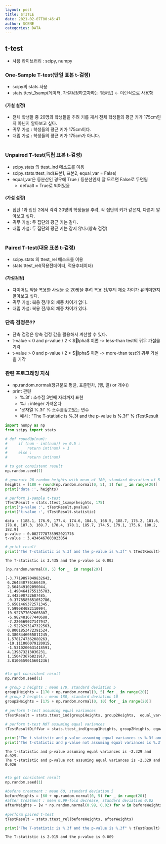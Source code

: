 ```yaml
---
layout: post
title: $TITLE
date: 2021-02-07T00:46:47
author: SCENE
categories: DATA
---
```

## t-test
- 사용 라이브러리 : scipy, numpy

### One-Sample T-test(단일 표본 t-검정)
- scipy의 stats 사용
- stats.ttest_1samp(데이터, 가설검정하고자하는 평균값) <- 이런식으로 사용함

#### (가설 설정)
- 전체 학생들 중 20명의 학생들을 추려 키를 재서 전체 학생들의 평균 키가 175cm인지 아닌지 알아보고 싶다.
- 귀무 가설 : 학생들의 평균 키가 175cm이다.
- 대립 가설 : 학생들의 평균 키가 175cm가 아니다.
<br><br>

### Unpaired T-test(독립 표본 t-검정)
- scipy.stats 의 ttest_ind 메소드를 이용
- scipy.stats.ttest_ind(표본1, 표본2, equal_var = False)
- equal_var은 등분산인 경우에 True / 등분산인지 잘 모르면 False로 두면됨
    - defualt = True로 되어있음

#### (가설 설정)
- 집단 1과 집단 2에서 각각 20명의 학생들을 추려, 각 집단의 키가 같은지, 다른지 알아보고 싶다.
- 귀무 가설: 두 집단의 평균 키는 같다.
- 대립 가설: 두 집단의 평균 키는 같지 않다.(양측 검정)
<br><br>

### Paired T-test(대응 표본 t-검정)
- scipy.stats 의 ttest_rel 메소드를 이용
- stats.ttest_rel(적용전데이터, 적용후데이터)

#### (가설검정)
- 다이어트 약을 복용한 사람들 중 20명을 추려 복용 전/후의 체중 차이가 유의미한지 알아보고 싶다.
- 귀무 가설: 복용 전/후의 체중 차이가 없다.
- 대립 가설: 복용 전/후의 체중 차이가 있다.


### 단측 검정은??
- 단측 검정은 양측 검정 값을 활용해서 계산할 수 있다.
- t-value < 0 and p-value / 2 < $lpha$ 이면 -> less-than test의 귀무 가설을 기각
- t-value > 0 and p-value / 2 > $lpha$ 이면 -> more-than test의 귀무 가설을 기각


### 관련 프로그래밍 지식
- np.random.normal(정규분포 평균, 표준편차, (행, 열) or 개수))
- print 관련 
    - %.3f : 소수점 3번째 자리까지 표현
    - %.i : integer 가져온다
    - '문자열 %.3f' % 소수를갖고있는 변수
    - 예시 : "The T-statistic is %.3f and the p-value is %.3f" % tTestResult


```python
import numpy as np
from scipy import stats

# def roundUp(num):
#     if (num - int(num)) >= 0.5 :
#         return int(num) + 1 
#     else :
#         return int(num)
```


```python
# to get consistent result
np.random.seed(1)

# generate 20 random heights with mean of 180, standard deviation of 5
heights = [180 + round(np.random.normal(0, 5), 1) for _ in range(20)]
print('data :', heights)

# perform 1-sample t-test
tTestResult = stats.ttest_1samp(heights, 175)
print('p-value :', tTestResult.pvalue)
print('t-value :', tTestResult.statistic)
```

    data : [188.1, 176.9, 177.4, 174.6, 184.3, 168.5, 188.7, 176.2, 181.6, 178.8, 187.3, 169.7, 178.4, 178.1, 185.7, 174.5, 179.1, 175.6, 180.2, 182.9]
    p-value : 0.0027778735992021776
    t-value : 3.4346467603023054



```python
# print result
print("The T-statistic is %.3f and the p-value is %.3f" % tTestResult)
```

    The T-statistic is 3.435 and the p-value is 0.003



```python
[np.random.normal(0, 5) for _  in range(20)]
```




    [-3.7719897049832642,
     6.264340776166439,
     2.564649102090044,
     -1.4904641755135783,
     2.442590732687485,
     -0.3778585651052786,
     5.6581469372571345,
     7.599084082110994,
     10.927877032665807,
     -6.982481677440688,
     -7.220569027147947,
     -2.5223293147322563,
     0.8001853472391524,
     4.3808446055811245,
     1.5781747362080263,
     -10.111006079120015,
     -1.5310200631418591,
     4.139873213036231,
     1.150473676821917,
     3.8100559015601236]




```python

```


```python
#to get consistent result
np.random.seed(1)
 
# group 1 heights : mean 170, standard deviation 5
group1Heights = [170 + np.random.normal(0, 5) for _ in range(20)]
# group 2 heights : mean 180, standard deviation 10
group2Heights = [175 + np.random.normal(0, 10) for _ in range(20)]
 
# perform t-test assuming equal variances
tTestResult = stats.ttest_ind(group1Heights, group2Heights,  equal_var=True)
 
# perform t-test NOT assuming equal variances
tTestResultDiffVar = stats.ttest_ind(group1Heights, group2Heights, equal_var=False)
```


```python
print("The t-statistic and p-value assuming equal variances is %.3f and %.3f." % tTestResult)
print("The t-statistic and p-value not assuming equal variances is %.3f and %.3f" % tTestResultDiffVar)
```

    The t-statistic and p-value assuming equal variances is -2.329 and 0.025.
    The t-statistic and p-value not assuming equal variances is -2.329 and 0.026



```python

```


```python
#to get consistent result
np.random.seed(1)
 
#before treatment : mean 60, standard deviation 5
beforeWeights = [60 + np.random.normal(0, 5) for _ in range(20)]
#after treatment : mean 0.99-fold decrease, standard deviation 0.02
afterWeights = [w * np.random.normal(0.99, 0.02) for w in beforeWeights]
 
#perform paired t-test
tTestResult = stats.ttest_rel(beforeWeights, afterWeights)
```


```python
print("The T-statistic is %.3f and the p-value is %.3f" % tTestResult)
```

    The T-statistic is 2.915 and the p-value is 0.009
